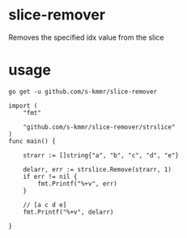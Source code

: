 # slice-remover
Removes the specified idx value from the slice

# usage

```
go get -u github.com/s-kmmr/slice-remover
```

```
import (
	"fmt"

	"github.com/s-kmmr/slice-remover/strslice"
)
func main() {
	
	strarr := []string{"a", "b", "c", "d", "e"}

	delarr, err := strslice.Remove(strarr, 1)
	if err != nil {
		fmt.Printf("%+v", err)
	}
	
    // [a c d e]
	fmt.Printf("%+v", delarr)

}
```